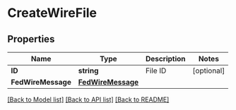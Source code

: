 # CreateWireFile

## Properties

Name | Type | Description | Notes
------------ | ------------- | ------------- | -------------
**ID** | **string** | File ID | [optional] 
**FedWireMessage** | [**FedWireMessage**](FEDWireMessage.md) |  | 

[[Back to Model list]](../README.md#documentation-for-models) [[Back to API list]](../README.md#documentation-for-api-endpoints) [[Back to README]](../README.md)


